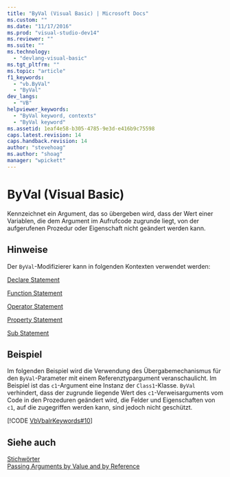 ```yaml
---
title: "ByVal (Visual Basic) | Microsoft Docs"
ms.custom: ""
ms.date: "11/17/2016"
ms.prod: "visual-studio-dev14"
ms.reviewer: ""
ms.suite: ""
ms.technology: 
  - "devlang-visual-basic"
ms.tgt_pltfrm: ""
ms.topic: "article"
f1_keywords: 
  - "vb.ByVal"
  - "ByVal"
dev_langs: 
  - "VB"
helpviewer_keywords: 
  - "ByVal keyword, contexts"
  - "ByVal keyword"
ms.assetid: 1eaf4e58-b305-4785-9e3d-e416b9c75598
caps.latest.revision: 14
caps.handback.revision: 14
author: "stevehoag"
ms.author: "shoag"
manager: "wpickett"
---
```

# ByVal (Visual Basic)
Kennzeichnet ein Argument, das so übergeben wird, dass der Wert einer Variablen, die dem Argument im Aufrufcode zugrunde liegt, von der aufgerufenen Prozedur oder Eigenschaft nicht geändert werden kann.  
  
## Hinweise  
 Der `ByVal`\-Modifizierer kann in folgenden Kontexten verwendet werden:  
  
 [Declare Statement](../../../visual-basic/language-reference/statements/declare-statement.md)  
  
 [Function Statement](../../../visual-basic/language-reference/statements/function-statement.md)  
  
 [Operator Statement](../../../visual-basic/language-reference/statements/operator-statement.md)  
  
 [Property Statement](../../../visual-basic/language-reference/statements/property-statement.md)  
  
 [Sub Statement](../../../visual-basic/language-reference/statements/sub-statement.md)  
  
## Beispiel  
 Im folgenden Beispiel wird die Verwendung des Übergabemechanismus für den `ByVal`\-Parameter mit einem Referenztypargument veranschaulicht.  Im Beispiel ist das `c1`\-Argument eine Instanz der `Class1`\-Klasse.  `ByVal` verhindert, dass der zugrunde liegende Wert des `c1`\-Verweisarguments vom Code in den Prozeduren geändert wird, die Felder und Eigenschaften von `c1`, auf die zugegriffen werden kann, sind jedoch nicht geschützt.  
  
 [!CODE [VbVbalrKeywords#10](../CodeSnippet/VS_Snippets_VBCSharp/VbVbalrKeywords#10)]  
  
## Siehe auch  
 [Stichwörter](../../../visual-basic/language-reference/keywords/index.md)   
 [Passing Arguments by Value and by Reference](../../../visual-basic/programming-guide/language-features/procedures/passing-arguments-by-value-and-by-reference.md)